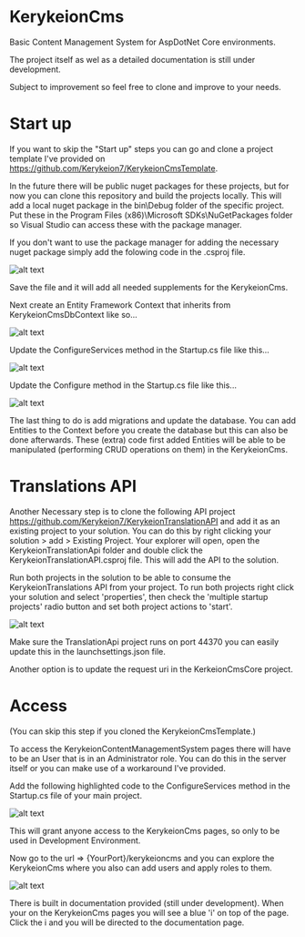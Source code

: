 # KerykeionCms
Basic Content Management System for AspDotNet Core environments. 

The project itself as wel as a detailed documentation is still under development.

Subject to improvement so feel free to clone and improve to your needs.

# Start up
If you want to skip the "Start up" steps you can go and clone a project template I've provided on https://github.com/Kerykeion7/KerykeionCmsTemplate.

In the future there will be public nuget packages for these projects, but for now you can clone this repository and build the projects locally. This will add a local nuget package in the bin\Debug folder of the specific project. Put these in the Program Files (x86)\Microsoft SDKs\NuGetPackages folder so Visual Studio can access these with the package manager.

If you don't want to use the package manager for adding the necessary nuget package simply add the folowing code in the .csproj file.

![alt text](https://github.com/Kerykeion7/KerykeionCmsCore/blob/master/PackageReference.PNG)

Save the file and it will add all needed supplements for the KerykeionCms.

Next create an Entity Framework Context that inherits from KerykeionCmsDbContext like so...

![alt text](https://github.com/Kerykeion7/KerykeionCmsCore/blob/master/Context.PNG)

Update the ConfigureServices method in the Startup.cs file like this...

![alt text](https://github.com/Kerykeion7/KerykeionCmsCore/blob/master/ConfigureServices.PNG)

Update the Configure method in the Startup.cs file like this...

![alt text](https://github.com/Kerykeion7/KerykeionCmsCore/blob/master/Configure.PNG)

The last thing to do is add migrations and update the database. You can add Entities to the Context before you create the database but this can also be done afterwards. 
These (extra) code first added Entities will be able to be manipulated (performing CRUD operations on them) in the KerykeionCms.

# Translations API
Another Necessary step is to clone the following API project https://github.com/Kerykeion7/KerykeionTranslationAPI and add it as an existing project to your solution.
You can do this by right clicking your solution > add > Existing Project. Your explorer will open, open the KerykeionTranslationApi folder and double click the KerykeionTranslationAPI.csproj file. This will add the API to the solution.


Run both projects in the solution to be able to consume the KerykeionTranslations API from your project.
To run both projects right click your solution and select 'properties', then check the 'multiple startup projects' radio button and set both project actions to 'start'.

![alt text](https://github.com/Kerykeion7/KerykeionCmsCore/blob/master/Properties.PNG)

Make sure the TranslationApi project runs on port 44370 you can easily update this in the launchsettings.json file.

Another option is to update the request uri in the KerkeionCmsCore project.

# Access
(You can skip this step if you cloned the KerykeionCmsTemplate.)

To access the KerykeionContentManagementSystem pages there will have to be an User that is in an Administrator role. You can do this in the server itself or you can make use of a workaround I've provided.

Add the following highlighted code to the ConfigureServices method in the Startup.cs file of your main project.

![alt text](https://github.com/Kerykeion7/KerykeionCmsCore/blob/master/Access.PNG)

This will grant anyone access to the KerykeionCms pages, so only to be used in Development Environment.

Now go to the url => {YourPort}/kerykeioncms and you can explore the KerykeionCms where you also can add users and apply roles to them.

![alt text](https://github.com/Kerykeion7/KerykeionCmsCore/blob/master/Manager.PNG)

There is built in documentation provided (still under development). When your on the KerykeionCms pages you will see a blue 'i' on top of the page. Click the i and you will be directed to the documentation page.
